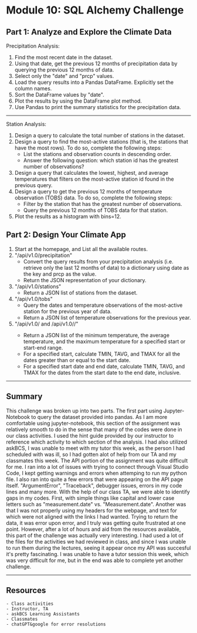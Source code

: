 # Module 10: SQL Alchemy Challenge
## Part 1: Analyze and Explore the Climate Data
Precipitation Analysis:
1. Find the most recent date in the dataset.
2. Using that date, get the previous 12 months of precipitation data by querying the previous 12 months of data.
3. Select only the "date" and "prcp" values.
4. Load the query results into a Pandas DataFrame. Explicitly set the column names.
5. Sort the DataFrame values by "date".
6. Plot the results by using the DataFrame plot method.
7. Use Pandas to print the summary statistics for the precipitation data.
-----------
Station Analysis:
1. Design a query to calculate the total number of stations in the dataset.
2. Design a query to find the most-active stations (that is, the stations that have the most rows). To do so, complete the following steps:
    - List the stations and observation counts in descending order.
    - Answer the following question: which station id has the greatest number of observations?
3. Design a query that calculates the lowest, highest, and average temperatures that filters on the most-active station id found in the previous query.
4. Design a query to get the previous 12 months of temperature observation (TOBS) data. To do so, complete the following steps:
    - Filter by the station that has the greatest number of observations.
    - Query the previous 12 months of TOBS data for that station.
5. Plot the results as a histogram with bins=12.

## Part 2: Design Your Climate App
1. Start at the homepage, and List all the available routes.
2. "/api/v1.0/precipitation"
    - Convert the query results from your precipitation analysis (i.e. retrieve only the last 12 months of data) to a dictionary using date as the key and prcp as the value.
    - Return the JSON representation of your dictionary.
3. "/api/v1.0/stations"
    - Return a JSON list of stations from the dataset.
4. "/api/v1.0/tobs"
    - Query the dates and temperature observations of the most-active station for the previous year of data.
    - Return a JSON list of temperature observations for the previous year.
5. "/api/v1.0/<start> and /api/v1.0/<start>/<end>"
    - Return a JSON list of the minimum temperature, the average temperature, and the maximum temperature for a specified start or start-end range.
    - For a specified start, calculate TMIN, TAVG, and TMAX for all the dates greater than or equal to the start date.
    - For a specified start date and end date, calculate TMIN, TAVG, and TMAX for the dates from the start date to the end date, inclusive.
--------
## Summary
This challenge was broken up into two parts. The first part using Jupyter-Notebook to query the dataset provided into pandas. As I am more comfortable using jupyter-notebook, this section of the assignment was relatively smooth to do in the sense that many of the codes were done in our class activities. I used the hint guide provided by our instructor to reference which activity to which section of the analysis. I had also utilized askBCS, I was unable to meet with my tutor this week, as the person I had scheduled with was ill, so I had gotten alot of help from our TA and my classmates this week.
The API portion of the assignment was quite difficult for me. I ran into a lot of issues with trying to connect through Visual Studio Code, I kept getting warnings and errors when attemping to run my python file. I also ran into quite a few errors that were appearing on the API page itself. "ArgumentError", "Traceback", debugger issues, errors in my code lines and many more. With the help of our class TA, we were able to identify gaps in my codes. First, with simple things like capital and lower case letters such as "measurement.date" vs. "Measurement.date". Another was that I was not properly using my headers for the webpage, and text for which were not aligned with the links I had wanted. Trying to return the data, it was error upon error, and I truly was getting quite frustrated at one point. However, after a lot of hours and aid from the resources available, this part of the challenge was actually very interesting. I had used a lot of the files for the activities we had reviewed in class, and since I was unable to run them during the lectures, seeing it appear once my API was succesful it's pretty fascinating. I was unable to have a tutor session this week, which was very difficult for me, but in the end was able to complete yet another challenge.

-------
## Resources
    - Class activities
    - Instructor, TA
    - askBCS Learning Assistants
    - Classmates
    - chatGPT&google for error resolutions
